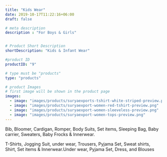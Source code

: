 ```yaml
---
title: "Kids Wear"
date: 2019-10-17T11:22:16+06:00
draft: false

# meta description
description : "For Boys & Girls"


# Product Short Description
shortDescription: "Kids & Infant Wear"

#product ID
productID: "9"

# type must be "products"
type: "products"

# product Images
# first image will be shown in the product page
images:
  - image: "images/products/suryaexports-tshirt-white-striped-preview.png"
  - image: "images/products/suryaexport-women-red-tshirt-preview.png"
  - image: "images/products/suryaexport-women-sleeveless-preview.png"
  - image: "images/products/suryaexport-women-tops-preview.png"
---
```


Bib, Bloomer, Cardigan, Romper, Body Suits, Set items, Sleeping Bag, Baby carrier, Sweaters, Baby Frocks & Innerwear.

T-Shirts, Jogging Suit, under wear, Trousers, Pyjama Set, Sweat shirts, Shirt, Set items & Innerwear.Under wear, Pyjama Set, Dress, and Blouses
